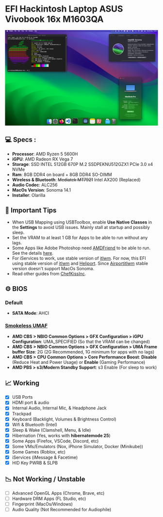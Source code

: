 # EFI Hackintosh Laptop ASUS Vivobook 16x M1603QA

![Preview](README.png)

## 💻 Specs :

- <b>Processor</b>: AMD Ryzen 5 5600H  
- <b>iGPU</b>: AMD Radeon RX Vega 7  
- <b>Storage</b>: SSD INTEL 512GB 670P M.2 SSDPEKNU512GZX1 PCIe 3.0 x4 NVMe 
- <b>Ram</b>: 8GB DDR4 on board + 8GB DDR4 SO-DIMM
- <b>Wireless & Bluetooth</b>: ~~Mediatek MT7921~~ Intel AX200 (Replaced)
- <b>Audio Codec</b>: ALC256
- <b>MacOs Version</b>: Sonoma 14.1
- <b>Installer</b>: Olarilla

## 🔧 Important Tips
- When USB Mapping using USBToolbox, enable <b>Use Native Classes</b> in the <b>Settings</b> to avoid USB issues. Mainly stall at startup and possibly sleep.
- Set the VRAM to at least 1 GB for Apps to be able to run without any lags.
- Some Apps like Adobe Photoshop need [AMDFriend](https://github.com/NyaomiDEV/AMDFriend) to be able to run. See the details [here](https://chefkissinc.github.io/guide/compatibility#compatibility-issues-with-some-apps).
- For iServices to work, use stable version of [itlwm](https://github.com/OpenIntelWireless/itlwm/releases). For now, this EFI using stable version of [itlwm](https://github.com/OpenIntelWireless/itlwm/releases/tag/v2.2.0) and [Heliport](https://github.com/OpenIntelWireless/HeliPort/releases/tag/v1.4.1). Since [Airportitlwm](https://github.com/OpenIntelWireless/itlwm/releases/tag/v2.2.0) stable version doesn't support MacOs Sonoma.
- Read other guides from [ChefKissInc](https://chefkissinc.github.io/guide/guide-differences).

## ⚙️ BIOS
### Default
- <b>SATA Mode</b>: AHCI
### [Smokeless UMAF](https://github.com/DavidS95/Smokeless_UMAF)
- <b>AMD CBS > NBIO Common Options > GFX Configuration > iGPU Configuration</b>: UMA_SPECIFIED (So that the VRAM can be changed)
- <b>AMD CBS > NBIO Common Options > GFX Configuration > UMA Frame buffer Size</b>: 2G (2G Recommended, 1G minimum for apps with no lags)
- <b>AMD CBS > CPU Common Options > Core Performance Boost</b>: <b>Disable</b> (Reduce Heat and Power Usage) or <b>Enable</b> (Gaming Performance)
- <b>AMD PBS > s3/Modern Standby Support</b>: s3 Enable (For sleep to work)

## 📈 Working
- [x] USB Ports
- [x] HDMI port & audio
- [x] Internal Audio, Internal Mic, & Headphone Jack
- [x] Trackpad
- [x] Keyboard (Backlight, Volumes & Brightness Control)
- [x] Wifi & Bluetooth (Intel)
- [x] Sleep & Wake (Clamshell, Menu, & Idle)
- [x] Hibernation (Yes, works with <b>hibernatemode 25</b>)
- [x] Some Apps (Firefox, VSCode, Discord, etc)
- [x] Some VMs/Emulators (Nox, iPhone Simulator, Docker (Minikube))
- [x] Some Games (Roblox, etc)
- [x] iServices (iMessage & Facetime)
- [x] HID Key PWRB & SLPB

## 📉 Not Working / Unstable
- [ ] Advanced OpenGL Apps (Chrome, Brave, etc)
- [ ] Hardware DRM Apps (FL Studio, etc)
- [ ] Fingerprint (MacOs/Windows)
- [ ] Audio Quality (Not Recommended for Audiophile)